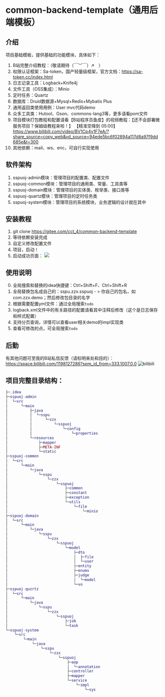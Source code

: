 # common-backend-template（通用后端模板）

## 介绍
项目基础模板，提供基础的功能模块，具体如下：
1. B站完整介绍教程：（敬请期待（￣︶￣）↗　）
2. 权限认证框架：Sa-token，国产轻量级框架，官方文档：https://sa-token.cc/index.html
3. 日志记录工具：Logback+Knife4j
4. 文件工具（OSS集成）：Minio
5. 定时任务：Quartz
6. 数据库：Druid数据源+Mysql+Redis+Mybatis Plus
7. 通用返回类使用用例：User mvc代码demo
8. 众多工具类：Hutool、Gson、commons-lang3等，更多请看pom文件
9. 项目模块打包教程和配置请看【B站程序员鱼皮】的视频教程：【还不会部署微服务项目？保姆级教程来啦！】 【精准空降到 05:00】 https://www.bilibili.com/video/BV1Cp4y1F7eA/?share_source=copy_web&vd_source=94ede5bc6f02894a117d8a97f9dd685e&t=300
10. 其他依赖：mail、ws、enc，可自行实现使用

## 软件架构
1. sspuoj-admin模块：管理项目的配置类、配置文件
2. sspuoj-common模块：管理项目的通用类、常量、工具类等
3. sspuoj-domain模块：管理项目的实体类、枚举类、接口类等
4. sspuoj-quartz模块：管理项目的定时任务类
5. sspuoj-system模块：管理项目的系统模块，业务逻辑的设计就在其中


## 安装教程

1. git clone https://gitee.com/cct_4/common-backend-template
2. 等待依赖安装完成
3. 自定义修改配置文件
4. 项目，启动！
5. 启动成功页面：
![](https://picst.sunbangyan.cn/2023/11/17/d63c6af825fc8247ff7e6b13716959b7.png)

## 使用说明
0. 全局搜索和替换的idea快捷键：Ctrl+Shift+F、Ctrl+Shift+R
1. 全局替换包名成自己的：sspu.zzx.sspuoj - > 你自己的包名，如com.zzx.demo；然后修改包目录的名字
2. 根据需要配置yml文件：通过全局搜索`todo`
3. logback.xml文件中的有关路径的配置请看其中注释后修改（这个是日志保存和样式配置）
4. 支持分页查询，详情可以查看user相关demo的impl实现类
5. 查看可修改的点，可全局搜索`todo`


## 后勤
有其他问题可至我的B站私信反馈（请标明来处和目的）：https://space.bilibili.com/1198127286?spm_id_from=333.1007.0.0
![bilibili](https://picdl.sunbangyan.cn/2023/11/17/0629277188fb42abe56b5417e7d09b95.png)

## 项目完整目录结构：
```lua
├─.idea
├─sspuoj-admin
│  └─src
│      └─main
│          ├─java
│          │  └─sspu
│          │      └─zzx
│          │          └─sspuoj
│          │              └─config
│          │                  └─properties
│          └─resources
│              ├─mapper
│              ├─META-INF
│              └─static
├─sspuoj-common
│  └─src
│      └─main
│          └─java
│              └─sspu
│                  └─zzx
│                      └─sspuoj
│                          ├─common
│                          ├─constant
│                          ├─exception
│                          └─utils
│                              └─file
│                                  └─minio
├─sspuoj-domain
│  └─src
│      └─main
│          └─java
│              └─sspu
│                  └─zzx
│                      └─sspuoj
│                          └─model
│                              ├─dto
│                              │  ├─file
│                              │  └─user
│                              ├─entity
│                              ├─enums
│                              ├─judge
│                              │  └─model
│                              └─vo
├─sspuoj-quzrtz
│  └─src
│      └─main
│          └─java
│              └─sspu
│                  └─zzx
│                      └─sspuoj
│                          ├─job
│                          └─task
└─sspuoj-system
    └─src
        └─main
            └─java
                └─sspu
                    └─zzx
                        └─sspuoj
                            ├─aop
                            │  └─annotation
                            ├─controller
                            ├─mapper
                            └─service
                                └─impl
                                    └─sys